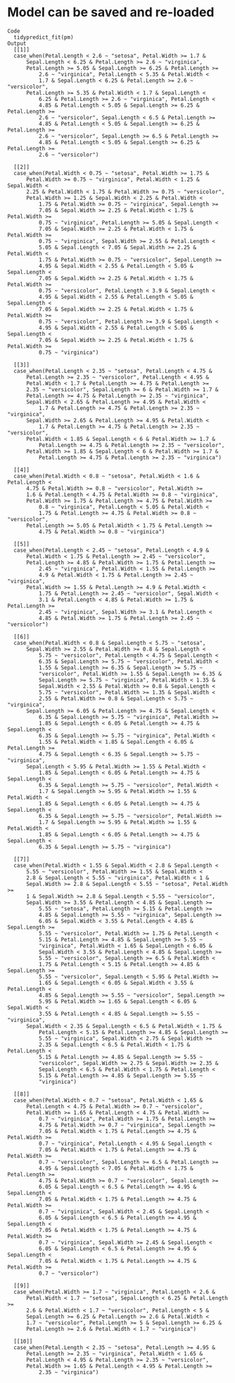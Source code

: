 # Model can be saved and re-loaded

    Code
      tidypredict_fit(pm)
    Output
      [[1]]
      case_when(Petal.Length < 2.6 ~ "setosa", Petal.Width >= 1.7 & 
          Sepal.Length < 6.25 & Petal.Length >= 2.6 ~ "virginica", 
          Petal.Length >= 5.05 & Sepal.Length >= 6.25 & Petal.Length >= 
              2.6 ~ "virginica", Petal.Length < 5.35 & Petal.Width < 
              1.7 & Sepal.Length < 6.25 & Petal.Length >= 2.6 ~ "versicolor", 
          Petal.Length >= 5.35 & Petal.Width < 1.7 & Sepal.Length < 
              6.25 & Petal.Length >= 2.6 ~ "virginica", Petal.Length < 
              4.85 & Petal.Length < 5.05 & Sepal.Length >= 6.25 & Petal.Length >= 
              2.6 ~ "versicolor", Sepal.Length < 6.5 & Petal.Length >= 
              4.85 & Petal.Length < 5.05 & Sepal.Length >= 6.25 & Petal.Length >= 
              2.6 ~ "versicolor", Sepal.Length >= 6.5 & Petal.Length >= 
              4.85 & Petal.Length < 5.05 & Sepal.Length >= 6.25 & Petal.Length >= 
              2.6 ~ "versicolor")
      
      [[2]]
      case_when(Petal.Width < 0.75 ~ "setosa", Petal.Width >= 1.75 & 
          Petal.Width >= 0.75 ~ "virginica", Petal.Width < 1.25 & Sepal.Width < 
          2.25 & Petal.Width < 1.75 & Petal.Width >= 0.75 ~ "versicolor", 
          Petal.Width >= 1.25 & Sepal.Width < 2.25 & Petal.Width < 
              1.75 & Petal.Width >= 0.75 ~ "virginica", Sepal.Length >= 
              7.05 & Sepal.Width >= 2.25 & Petal.Width < 1.75 & Petal.Width >= 
              0.75 ~ "virginica", Petal.Length >= 5.05 & Sepal.Length < 
              7.05 & Sepal.Width >= 2.25 & Petal.Width < 1.75 & Petal.Width >= 
              0.75 ~ "virginica", Sepal.Width >= 2.55 & Petal.Length < 
              5.05 & Sepal.Length < 7.05 & Sepal.Width >= 2.25 & Petal.Width < 
              1.75 & Petal.Width >= 0.75 ~ "versicolor", Sepal.Length >= 
              4.95 & Sepal.Width < 2.55 & Petal.Length < 5.05 & Sepal.Length < 
              7.05 & Sepal.Width >= 2.25 & Petal.Width < 1.75 & Petal.Width >= 
              0.75 ~ "versicolor", Petal.Length < 3.9 & Sepal.Length < 
              4.95 & Sepal.Width < 2.55 & Petal.Length < 5.05 & Sepal.Length < 
              7.05 & Sepal.Width >= 2.25 & Petal.Width < 1.75 & Petal.Width >= 
              0.75 ~ "versicolor", Petal.Length >= 3.9 & Sepal.Length < 
              4.95 & Sepal.Width < 2.55 & Petal.Length < 5.05 & Sepal.Length < 
              7.05 & Sepal.Width >= 2.25 & Petal.Width < 1.75 & Petal.Width >= 
              0.75 ~ "virginica")
      
      [[3]]
      case_when(Petal.Length < 2.35 ~ "setosa", Petal.Length < 4.75 & 
          Petal.Length >= 2.35 ~ "versicolor", Petal.Length < 4.95 & 
          Petal.Width < 1.7 & Petal.Length >= 4.75 & Petal.Length >= 
          2.35 ~ "versicolor", Sepal.Length >= 6 & Petal.Width >= 1.7 & 
          Petal.Length >= 4.75 & Petal.Length >= 2.35 ~ "virginica", 
          Sepal.Width < 2.65 & Petal.Length >= 4.95 & Petal.Width < 
              1.7 & Petal.Length >= 4.75 & Petal.Length >= 2.35 ~ "virginica", 
          Sepal.Width >= 2.65 & Petal.Length >= 4.95 & Petal.Width < 
              1.7 & Petal.Length >= 4.75 & Petal.Length >= 2.35 ~ "versicolor", 
          Petal.Width < 1.85 & Sepal.Length < 6 & Petal.Width >= 1.7 & 
              Petal.Length >= 4.75 & Petal.Length >= 2.35 ~ "versicolor", 
          Petal.Width >= 1.85 & Sepal.Length < 6 & Petal.Width >= 1.7 & 
              Petal.Length >= 4.75 & Petal.Length >= 2.35 ~ "virginica")
      
      [[4]]
      case_when(Petal.Width < 0.8 ~ "setosa", Petal.Width < 1.6 & Petal.Length < 
          4.75 & Petal.Width >= 0.8 ~ "versicolor", Petal.Width >= 
          1.6 & Petal.Length < 4.75 & Petal.Width >= 0.8 ~ "virginica", 
          Petal.Width >= 1.75 & Petal.Length >= 4.75 & Petal.Width >= 
              0.8 ~ "virginica", Petal.Length < 5.05 & Petal.Width < 
              1.75 & Petal.Length >= 4.75 & Petal.Width >= 0.8 ~ "versicolor", 
          Petal.Length >= 5.05 & Petal.Width < 1.75 & Petal.Length >= 
              4.75 & Petal.Width >= 0.8 ~ "virginica")
      
      [[5]]
      case_when(Petal.Length < 2.45 ~ "setosa", Petal.Length < 4.9 & 
          Petal.Width < 1.75 & Petal.Length >= 2.45 ~ "versicolor", 
          Petal.Length >= 4.85 & Petal.Width >= 1.75 & Petal.Length >= 
              2.45 ~ "virginica", Petal.Width < 1.55 & Petal.Length >= 
              4.9 & Petal.Width < 1.75 & Petal.Length >= 2.45 ~ "virginica", 
          Petal.Width >= 1.55 & Petal.Length >= 4.9 & Petal.Width < 
              1.75 & Petal.Length >= 2.45 ~ "versicolor", Sepal.Width < 
              3.1 & Petal.Length < 4.85 & Petal.Width >= 1.75 & Petal.Length >= 
              2.45 ~ "virginica", Sepal.Width >= 3.1 & Petal.Length < 
              4.85 & Petal.Width >= 1.75 & Petal.Length >= 2.45 ~ "versicolor")
      
      [[6]]
      case_when(Petal.Width < 0.8 & Sepal.Length < 5.75 ~ "setosa", 
          Sepal.Width >= 2.55 & Petal.Width >= 0.8 & Sepal.Length < 
              5.75 ~ "versicolor", Petal.Length < 4.75 & Sepal.Length < 
              6.35 & Sepal.Length >= 5.75 ~ "versicolor", Petal.Width < 
              1.55 & Sepal.Length >= 6.35 & Sepal.Length >= 5.75 ~ 
              "versicolor", Petal.Width >= 1.55 & Sepal.Length >= 6.35 & 
              Sepal.Length >= 5.75 ~ "virginica", Petal.Width < 1.35 & 
              Sepal.Width < 2.55 & Petal.Width >= 0.8 & Sepal.Length < 
              5.75 ~ "versicolor", Petal.Width >= 1.35 & Sepal.Width < 
              2.55 & Petal.Width >= 0.8 & Sepal.Length < 5.75 ~ "virginica", 
          Sepal.Length >= 6.05 & Petal.Length >= 4.75 & Sepal.Length < 
              6.35 & Sepal.Length >= 5.75 ~ "virginica", Petal.Width >= 
              1.85 & Sepal.Length < 6.05 & Petal.Length >= 4.75 & Sepal.Length < 
              6.35 & Sepal.Length >= 5.75 ~ "virginica", Petal.Width < 
              1.55 & Petal.Width < 1.85 & Sepal.Length < 6.05 & Petal.Length >= 
              4.75 & Sepal.Length < 6.35 & Sepal.Length >= 5.75 ~ "virginica", 
          Sepal.Length < 5.95 & Petal.Width >= 1.55 & Petal.Width < 
              1.85 & Sepal.Length < 6.05 & Petal.Length >= 4.75 & Sepal.Length < 
              6.35 & Sepal.Length >= 5.75 ~ "versicolor", Petal.Width < 
              1.7 & Sepal.Length >= 5.95 & Petal.Width >= 1.55 & Petal.Width < 
              1.85 & Sepal.Length < 6.05 & Petal.Length >= 4.75 & Sepal.Length < 
              6.35 & Sepal.Length >= 5.75 ~ "versicolor", Petal.Width >= 
              1.7 & Sepal.Length >= 5.95 & Petal.Width >= 1.55 & Petal.Width < 
              1.85 & Sepal.Length < 6.05 & Petal.Length >= 4.75 & Sepal.Length < 
              6.35 & Sepal.Length >= 5.75 ~ "virginica")
      
      [[7]]
      case_when(Petal.Width < 1.55 & Sepal.Width < 2.8 & Sepal.Length < 
          5.55 ~ "versicolor", Petal.Width >= 1.55 & Sepal.Width < 
          2.8 & Sepal.Length < 5.55 ~ "virginica", Petal.Width < 1 & 
          Sepal.Width >= 2.8 & Sepal.Length < 5.55 ~ "setosa", Petal.Width >= 
          1 & Sepal.Width >= 2.8 & Sepal.Length < 5.55 ~ "versicolor", 
          Sepal.Width >= 3.55 & Petal.Length < 4.85 & Sepal.Length >= 
              5.55 ~ "setosa", Petal.Length >= 5.15 & Petal.Length >= 
              4.85 & Sepal.Length >= 5.55 ~ "virginica", Sepal.Length >= 
              6.05 & Sepal.Width < 3.55 & Petal.Length < 4.85 & Sepal.Length >= 
              5.55 ~ "versicolor", Petal.Width >= 1.75 & Petal.Length < 
              5.15 & Petal.Length >= 4.85 & Sepal.Length >= 5.55 ~ 
              "virginica", Petal.Width < 1.65 & Sepal.Length < 6.05 & 
              Sepal.Width < 3.55 & Petal.Length < 4.85 & Sepal.Length >= 
              5.55 ~ "versicolor", Sepal.Length >= 6.5 & Petal.Width < 
              1.75 & Petal.Length < 5.15 & Petal.Length >= 4.85 & Sepal.Length >= 
              5.55 ~ "versicolor", Sepal.Length < 5.95 & Petal.Width >= 
              1.65 & Sepal.Length < 6.05 & Sepal.Width < 3.55 & Petal.Length < 
              4.85 & Sepal.Length >= 5.55 ~ "versicolor", Sepal.Length >= 
              5.95 & Petal.Width >= 1.65 & Sepal.Length < 6.05 & Sepal.Width < 
              3.55 & Petal.Length < 4.85 & Sepal.Length >= 5.55 ~ "virginica", 
          Sepal.Width < 2.35 & Sepal.Length < 6.5 & Petal.Width < 1.75 & 
              Petal.Length < 5.15 & Petal.Length >= 4.85 & Sepal.Length >= 
              5.55 ~ "virginica", Sepal.Width < 2.75 & Sepal.Width >= 
              2.35 & Sepal.Length < 6.5 & Petal.Width < 1.75 & Petal.Length < 
              5.15 & Petal.Length >= 4.85 & Sepal.Length >= 5.55 ~ 
              "versicolor", Sepal.Width >= 2.75 & Sepal.Width >= 2.35 & 
              Sepal.Length < 6.5 & Petal.Width < 1.75 & Petal.Length < 
              5.15 & Petal.Length >= 4.85 & Sepal.Length >= 5.55 ~ 
              "virginica")
      
      [[8]]
      case_when(Petal.Width < 0.7 ~ "setosa", Petal.Width < 1.65 & 
          Petal.Length < 4.75 & Petal.Width >= 0.7 ~ "versicolor", 
          Petal.Width >= 1.65 & Petal.Length < 4.75 & Petal.Width >= 
              0.7 ~ "virginica", Petal.Width >= 1.75 & Petal.Length >= 
              4.75 & Petal.Width >= 0.7 ~ "virginica", Sepal.Length >= 
              7.05 & Petal.Width < 1.75 & Petal.Length >= 4.75 & Petal.Width >= 
              0.7 ~ "virginica", Petal.Length < 4.95 & Sepal.Length < 
              7.05 & Petal.Width < 1.75 & Petal.Length >= 4.75 & Petal.Width >= 
              0.7 ~ "versicolor", Sepal.Length >= 6.5 & Petal.Length >= 
              4.95 & Sepal.Length < 7.05 & Petal.Width < 1.75 & Petal.Length >= 
              4.75 & Petal.Width >= 0.7 ~ "versicolor", Sepal.Length >= 
              6.05 & Sepal.Length < 6.5 & Petal.Length >= 4.95 & Sepal.Length < 
              7.05 & Petal.Width < 1.75 & Petal.Length >= 4.75 & Petal.Width >= 
              0.7 ~ "virginica", Sepal.Width < 2.45 & Sepal.Length < 
              6.05 & Sepal.Length < 6.5 & Petal.Length >= 4.95 & Sepal.Length < 
              7.05 & Petal.Width < 1.75 & Petal.Length >= 4.75 & Petal.Width >= 
              0.7 ~ "virginica", Sepal.Width >= 2.45 & Sepal.Length < 
              6.05 & Sepal.Length < 6.5 & Petal.Length >= 4.95 & Sepal.Length < 
              7.05 & Petal.Width < 1.75 & Petal.Length >= 4.75 & Petal.Width >= 
              0.7 ~ "versicolor")
      
      [[9]]
      case_when(Petal.Width >= 1.7 ~ "virginica", Petal.Length < 2.6 & 
          Petal.Width < 1.7 ~ "setosa", Sepal.Length < 6.25 & Petal.Length >= 
          2.6 & Petal.Width < 1.7 ~ "versicolor", Petal.Length < 5 & 
          Sepal.Length >= 6.25 & Petal.Length >= 2.6 & Petal.Width < 
          1.7 ~ "versicolor", Petal.Length >= 5 & Sepal.Length >= 6.25 & 
          Petal.Length >= 2.6 & Petal.Width < 1.7 ~ "virginica")
      
      [[10]]
      case_when(Petal.Length < 2.35 ~ "setosa", Petal.Length >= 4.95 & 
          Petal.Length >= 2.35 ~ "virginica", Petal.Width < 1.65 & 
          Petal.Length < 4.95 & Petal.Length >= 2.35 ~ "versicolor", 
          Petal.Width >= 1.65 & Petal.Length < 4.95 & Petal.Length >= 
              2.35 ~ "virginica")
      

